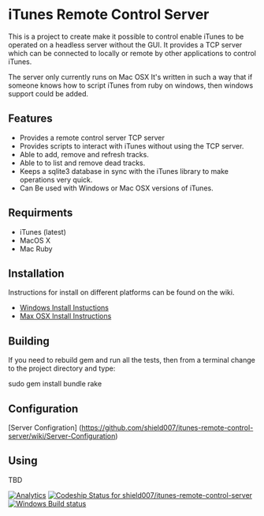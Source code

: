 # iTunes Remote Control Server 

This is a project to create make it possible to control enable iTunes to be operated 
on a headless server without the GUI. It provides a TCP server which can be connected 
to locally or remote by other applications to control iTunes.

The server only currently runs on Mac OSX It's written in such a way that if someone 
knows how to script iTunes from ruby on windows, then windows support could be added.

## Features

* Provides a remote control server TCP server
* Provides scripts to interact with iTunes without using the TCP server.
* Able to add, remove and refresh tracks.
* Able to to list and remove dead tracks.
* Keeps a sqlite3 database in sync with the iTunes library to make operations very quick.
* Can Be used with Windows or Mac OSX versions of iTunes.

## Requirments

* iTunes (latest)
* MacOS X
* Mac Ruby

## Installation

Instructions for install on different platforms can be found on the wiki.

* [Windows Install Instuctions](https://github.com/shield007/itunes-remote-control-server/wiki/Windows-Install-Instructions)
* [Max OSX Install Instructions](https://github.com/shield007/itunes-remote-control-server/wiki/Max-OSX-Install-Instructions)

## Building

If you need to rebuild gem and run all the tests, then from a terminal change to the project directory and type:

sudo gem install bundle
rake

## Configuration

[Server Configration] (https://github.com/shield007/itunes-remote-control-server/wiki/Server-Configuration)

## Using

TBD

[![Analytics](https://ga-beacon.appspot.com/UA-5774405-9/itunes-remote-control-server/Readme)](https://github.com/igrigorik/ga-beacon) [ ![Codeship Status for shield007/itunes-remote-control-server](https://codeship.com/projects/3f0d8e30-5066-0132-ad3b-661f60be2436/status)](https://codeship.com/projects/48011)
[![Windows Build status](https://ci.appveyor.com/api/projects/status/nq0vi687oc5fsw78?svg=true)](https://ci.appveyor.com/project/shield007/itunes-remote-control-server)

